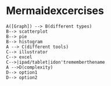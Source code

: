 # Mermaidexcercises
    A([Graph]) --> B(different types)
    B--> scatterplot
    B--> pie 
    B--> histogram
    A --> C(different tools)
    C--> illustrator
    C--> excel
    C-->|ipad/tablet|idon'trememberthename
    A -->D(complexity)
    D--> option1
    D--> option2
